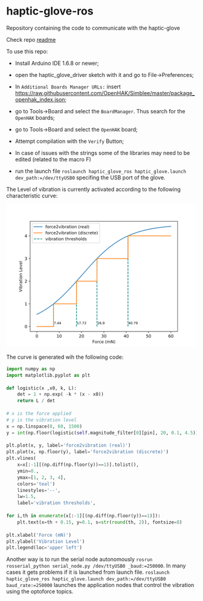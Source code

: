 # haptic-glove-ros
Repository containing the code to communicate with the haptic-glove




Check repo [readme](https://github.com/samisnotinsane/arq-teleop-robot/tree/bura_de)



To use this repo:

- Install Arduino IDE 1.6.8 or newer;
- open the haptic_glove_driver sketch with it and go to File->Preferences;
- In `Additional Boards Manager URLs:` insert https://raw.githubusercontent.com/OpenHAK/Simblee/master/package_openhak_index.json;
- go to Tools->Board and select the `BoardManager`. Thus search for the `OpenHAK` boards; 
- go to Tools->Board and select the `OpenHAK` board;
- Attempt compilation with the `Verify` Button;
- In case of issues with the strings some of the libraries may need to be edited (related to the macro F)

- run the launch file `roslaunch haptic_glove_ros haptic_glove.launch dev_path:=/dev/ttyUSB0` specifing the USB port of the glove.

The Level of vibration is currently activated according to the following characteristic curve:

![Force to Vibration Graph](assets/vib_activation.svg)

The curve is generated wih the following code:
```python
import numpy as np
import matplotlib.pyplot as plt

def logistic(x ,x0, k, L):
    det = 1 + np.exp( -k * (x - x0))
    return L / det

# x is the force applied 
# y is the vibration level
x = np.linspace(0, 60, 1500) 
y = int(np.floor(logistic(self.magnitude_filter[0][pin], 20, 0.1, 4.5))) # between 10- and 50-

plt.plot(x, y, label='force2vibration (real)')
plt.plot(x, np.floor(y), label='force2vibration (discrete)')
plt.vlines(
    x=x[:-1][(np.diff(np.floor(y))==1)].tolist(), 
    ymin=0.,
    ymax=[1, 2, 3, 4],
    colors='teal')
    linestyles='--',
    lw=1.5,
    label='vibration thresholds',

for i,th in enumerate(x[:-1][(np.diff(np.floor(y))==1)]):
    plt.text(x=th + 0.15, y=0.1, s=str(round(th, 2)), fontsize=8)

plt.xlabel('Force (mN)')
plt.ylabel('Vibration Level')
plt.legend(loc='upper left')
```

Another way is to run the serial node autonomously `rosrun rosserial_python serial_node.py /dev/ttyUSB0 _baud:=250000`. In many cases it gets problems if it is launched from launch file.
`roslaunch haptic_glove_ros haptic_glove.launch dev_path:=/dev/ttyUSB0 baud_rate:=250000` launches the application nodes that control the vibration using the optoforce topics.
